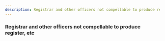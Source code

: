```yaml
---
description: Registrar and other officers not compellable to produce register, etc
---
```


### Registrar and other officers not compellable to produce register, etc

